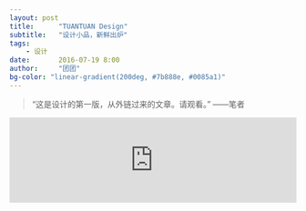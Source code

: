 ```yaml
---
layout: post
title:      "TUANTUAN Design"
subtitle:   "设计小品，新鲜出炉"
tags:       
    - 设计
date:       2016-07-19 8:00
author:     "团团"
bg-color: "linear-gradient(200deg, #7b888e, #0085a1)"
---
```



>  “这是设计的第一版，从外链过来的文章。请观看。”
>                                                  ——笔者


<iframe src="http://mp.weixin.qq.com/s?__biz=MzA5MTU1NzQ1Mw==&mid=401932568&idx=1&sn=014225640dab4ad9ba05d051f52a5f29&ptlang=2052&ADUIN=251995735&ADSESSION=1468973064&ADTAG=CLIENT.QQ.5425_.0&ADPUBNO=26509#rd" id="iframepage" frameborder="0" scrolling="no" marginheight="0" marginwidth="0" onLoad="iFrameHeight()" style="width:100%"></iframe>


<script type="text/javascript" language="javascript">   

function iFrameHeight() {   

var ifm= document.getElementById("iframepage");   

var subWeb = document.frames ? document.frames["iframepage"].document : ifm.contentDocument;   

if(ifm != null && subWeb != null) {

   ifm.height = subWeb.body.scrollHeight;

   ifm.width = subWeb.body.scrollWidth;

}   

}   

</script>